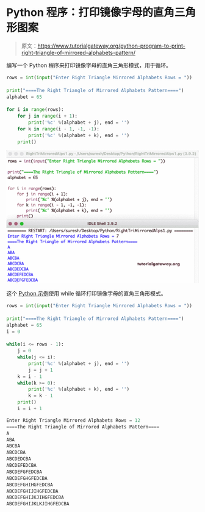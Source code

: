 # Python 程序：打印镜像字母的直角三角形图案

> 原文：<https://www.tutorialgateway.org/python-program-to-print-right-triangle-of-mirrored-alphabets-pattern/>

编写一个 Python 程序来打印镜像字母的直角三角形模式，用于循环。

```py
rows = int(input("Enter Right Triangle Mirrored Alphabets Rows = "))

print("====The Right Triangle of Mirrored Alphabets Pattern====")
alphabet = 65

for i in range(rows):
    for j in range(i + 1):
        print('%c' %(alphabet + j), end = '')
    for k in range(i - 1, -1, -1):
        print('%c' %(alphabet + k), end = '')
    print()
```

![Python Program to Print Right Triangle of Mirrored Alphabets Pattern](img/f679160344a6278ec91ee6f987ee49d9.png)

这个 [Python 示例](https://www.tutorialgateway.org/python-programming-examples/)使用 while 循环打印镜像字母的直角三角形模式。

```py
rows = int(input("Enter Right Triangle Mirrored Alphabets Rows = "))

print("====The Right Triangle of Mirrored Alphabets Pattern====")
alphabet = 65
i = 0

while(i <= rows - 1):
    j = 0
    while(j <= i):
        print('%c' %(alphabet + j), end = '')
        j = j + 1
    k = i - 1
    while(k >= 0):
        print('%c' %(alphabet + k), end = '')
        k = k - 1
    print()
    i = i + 1
```

```py
Enter Right Triangle Mirrored Alphabets Rows = 12
====The Right Triangle of Mirrored Alphabets Pattern====
A
ABA
ABCBA
ABCDCBA
ABCDEDCBA
ABCDEFEDCBA
ABCDEFGFEDCBA
ABCDEFGHGFEDCBA
ABCDEFGHIHGFEDCBA
ABCDEFGHIJIHGFEDCBA
ABCDEFGHIJKJIHGFEDCBA
ABCDEFGHIJKLKJIHGFEDCBA
```
